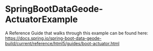 # SpringBootDataGeode-ActuatorExample
A Reference Guide that walks through this example can be found here:
https://docs.spring.io/spring-boot-data-geode-build/current/reference/html5/guides/boot-actuator.html
